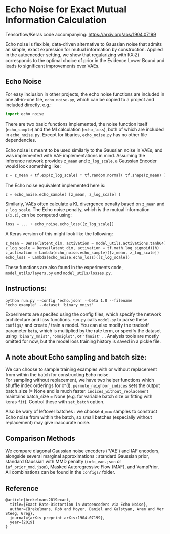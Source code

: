 # Echo Noise for Exact Mutual Information Calculation

Tensorflow/Keras code accompanying:  https://arxiv.org/abs/1904.07199
   
Echo noise is flexible, data-driven alternative to Gaussian noise that admits an simple, exact expression for mutual information by construction.  Applied in the autoencoder setting, we show that regularizing with I(X:Z) corresponds to the optimal choice of prior in the Evidence Lower Bound and leads to significant improvements over VAEs.  

## Echo Noise

For easy inclusion in other projects, the echo noise functions are included
in one all-in-one file, ```echo_noise.py```, which can be copied to a project
and included directly, e.g.:
```python
import echo_noise
```

There are two basic functions
implemented, the noise function itself (```echo_sample```)
and the MI calculation (```echo_loss```), both of which are included in
```echo_noise.py```. Except for libaries, ```echo_noise.py``` has no other
file dependencies.

Echo noise is meant to be used similarly to the Gaussian noise in VAEs, and
was implemented with VAE implementations in mind. Assuming the inference network
provides ```z_mean``` and ```z_log_scale```, a Gaussian Encoder would look
something like:
```python
z = z_mean + tf.exp(z_log_scale) * tf.random.normal( tf.shape(z_mean) )
```
The Echo noise equivalent implemented here is:
```python
z = echo_noise.echo_sample( [z_mean, z_log_scale] )
```
Similarly, VAEs often calculate a KL divergence penalty based on
```z_mean``` and ```z_log_scale```. The Echo noise penalty, which is the
mutual information `I(x,z)`, can be computed
using:
```python
loss = ... + echo_noise.echo_loss([z_log_scale])
```
A Keras version of this might look like the following:
```python
z_mean = Dense(latent_dim, activation = model_utils.activations.tanh64)(h)
z_log_scale = Dense(latent_dim, activation = tf.math.log_sigmoid)(h)
z_activation = Lambda(echo_noise.echo_sample)([z_mean, z_log_scale])
echo_loss = Lambda(echo_noise.echo_loss)([z_log_scale])
```

These functions are also found in the experiments code, ```model_utils/layers.py``` and ```model_utils/losses.py```.


## Instructions:  
```
python run.py --config 'echo.json' --beta 1.0 --filename 'echo_example' --dataset 'binary_mnist'
```
Experiments are specifed using the config files, which specify the network architecture and loss functions.  ```run.py``` calls ```model.py``` to parse these ```configs/``` and create / train a model.  You can also modify the tradeoff parameter ```beta```, which is multiplied by the rate term, or specify the dataset using ```'binary_mnist'```, ```'omniglot'```, or ```'fmnist'.``` . Analysis tools are mostly omitted for now, but the model loss training history is saved in a pickle file.


## A note about Echo sampling and batch size:
We can choose to sample training examples with or without replacement from within the batch for constructing Echo noise.  
For sampling without replacement, we have two helper functions which shuffle index orderings for x^(l).  ```permute_neighbor_indices``` sets the output batch_size != None and is much faster.  ```indices_without_replacement``` maintains batch_size = None (e.g. for variable batch size or fitting with keras ```fit```).  Control these with ```set_batch``` option.

Also be wary of leftover batches : we choose ```d_max``` samples to construct Echo noise from within the batch, so small batches (especially without replacement) may give inaccurate noise. 



## Comparison Methods
We compare diagonal Gaussian noise encoders ('VAE') and IAF encoders, alongside several marginal approximations : standard Gaussian prior, standard Gaussian with MMD penalty (```info_vae.json``` or ```iaf_prior_mmd.json```), Masked Autoregressive Flow (MAF), and VampPrior.  All combinations can be found in the ```configs/``` folder. 

## Reference

```
@article{brekelmans2019exact,
  title={Exact Rate-Distortion in Autoencoders via Echo Noise},
  author={Brekelmans, Rob and Moyer, Daniel and Galstyan, Aram and Ver Steeg, Greg},
  journal={arXiv preprint arXiv:1904.07199},
  year={2019}
}
```
